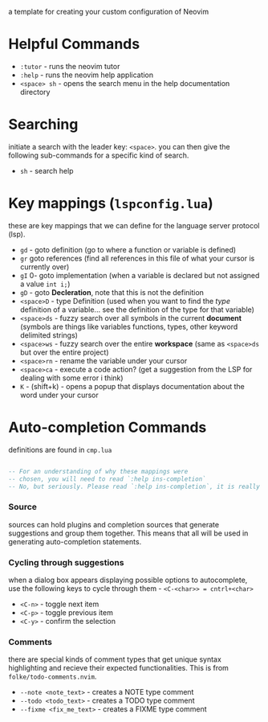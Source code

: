a template for creating your custom configuration of Neovim

# Helpful Commands
- `:tutor` - runs the neovim tutor 
- `:help` - runs the neovim help application 
- `<space> sh` - opens the search menu in the help documentation directory

# Searching
initiate a search with the leader key: `<space>`. you can then give the following sub-commands for a specific kind of search.
- `sh` - search help

# Key mappings (`lspconfig.lua`)
these are key mappings that we can define for the language server protocol (lsp).
- `gd` - goto definition (go to where a function or variable is defined)
- `gr` goto references (find all references in this file of what your cursor is currently over)
- `gI` 0- goto implementation (when a variable is declared but not assigned a value `int i;`)
- `gD` - goto **Decleration**, note that this is not the definition 
- `<space>D` - type Definition (used when you want to find the *type* definition of a variable... see the definition of the type for that variable)
- `<space>ds` - fuzzy search over all symbols in the current **document** (symbols are things like variables functions, types, other keyword delimited strings)
- `<space>ws` - fuzzy search over the entire **workspace** (same as `<space>ds` but over the entire project)
- `<space>rn` - rename the variable under your cursor 
- `<space>ca` - execute a code action? (get a suggestion from the LSP for dealing with some error i think)
- `K` - (shift+k) - opens a popup that displays documentation about the word under your cursor 

# Auto-completion Commands
definitions are found in `cmp.lua`
```Lua

-- For an understanding of why these mappings were
-- chosen, you will need to read `:help ins-completion`
-- No, but seriously. Please read `:help ins-completion`, it is really good!
```

### Source 
sources can hold plugins and completion sources that generate suggestions and group them together. This means that all will be used in generating auto-completion statements. 

### Cycling through suggestions
when a dialog box appears displaying possible options to autocomplete, use the following keys to cycle through them - `<C-<char>> = cntrl+<char>`
- `<C-n>` - toggle next item 
- `<C-p>` - toggle previous item 
- `<C-y>` - confirm the selection 

### Comments
there are special kinds of comment types that get unique syntax highlighting and recieve their expected functionalities. This is from `folke/todo-comments.nvim`.
- `--note <note_text>` - creates a NOTE type comment
- `--todo <todo_text>` - creates a TODO type comment 
- `--fixme <fix_me_text>` - creates a FIXME type comment 